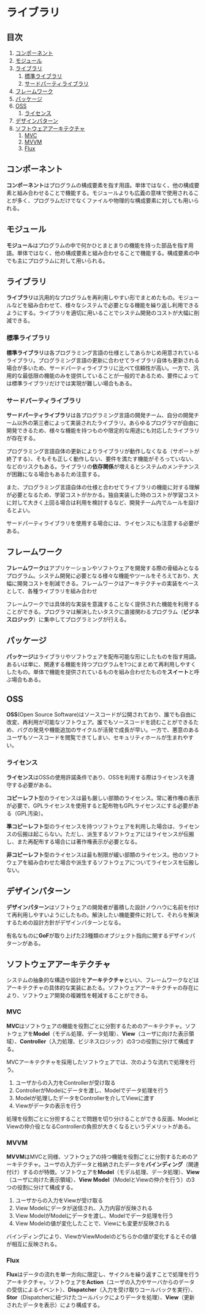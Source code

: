 # ライブラリ


## 目次

1. [コンポーネント](#コンポーネント)
1. [モジュール](#モジュール)
1. [ライブラリ](#ライブラリ-1)
	1. [標準ライブラリ](#標準ライブラリ)
	1. [サードパーティライブラリ](#サードパーティライブラリ)
1. [フレームワーク](#フレームワーク)
1. [パッケージ](#パッケージ)
1. [OSS](#oss)
	1. [ライセンス](#ライセンス)
1. [デザインパターン](#デザインパターン)
1. [ソフトウェアアーキテクチャ](#ソフトウェアアーキテクチャ)
	1. [MVC](#mvc)
	1. [MVVM](#mvvm)
	1. [Flux](#flux)


## コンポーネント

**コンポーネント**はプログラムの構成要素を指す用語。単体ではなく、他の構成要素と組み合わせることで機能する。モジュールよりも広義の意味で使用されることが多く、プログラムだけでなくファイルや物理的な構成要素に対しても用いられる。


## モジュール

**モジュール**はプログラムの中で何かひとまとまりの機能を持った部品を指す用語。単体ではなく、他の構成要素と組み合わせることで機能する。構成要素の中でも主にプログラムに対して用いられる。


## ライブラリ

**ライブラリ**は汎用的なプログラムを再利用しやすい形でまとめたもの。モジュールなどを組み合わせて、様々なシステムで必要となる機能を繰り返し利用できるようにする。ライブラリを適切に用いることでシステム開発のコストが大幅に削減できる。

### 標準ライブラリ

**標準ライブラリ**は各プログラミング言語の仕様としてあらかじめ用意されているライブラリ。プログラミング言語の更新に合わせてライブラリ自体も更新される場合が多いため、サードパーティライブラリに比べて信頼性が高い。一方で、汎用的な最低限の機能のみを提供していることが一般的であるため、要件によっては標準ライブラリだけでは実現が難しい場合もある。

### サードパーティライブラリ

**サードパーティライブラリ**は各プログラミング言語の開発チーム、自分の開発チーム以外の第三者によって実装されたライブラリ。あらゆるプログラマが自由に開発できるため、様々な機能を持つものや限定的な用途にも対応したライブラリが存在する。

プログラミング言語自体の更新によりライブラリが動作しなくなる（サポートが終了する）、そもそも正しく動作しない、要件を満たす機能がそろっていない、などのリスクもある。ライブラリの**依存関係**が増えるとシステムのメンテナンスが困難になる場合もあるため注意する。

また、プログラミング言語自体の仕様と合わせてライブラリの機能に対する理解が必要となるため、学習コストがかかる。独自実装した時のコストが学習コストに対して大きく上回る場合は利用を検討するなど、開発チーム内でルールを設けるとよい。

サードパーティライブラリを使用する場合には、ライセンスにも注意する必要がある。


## フレームワーク

**フレームワーク**はアプリケーションやソフトウェアを開発する際の骨組みとなるプログラム。システム開発に必要となる様々な機能やツールをそろえており、大幅に開発コストを削減できる。フレームワークはアーキテクチャの実装をベースとして、各種ライブラリを組み合わせ

フレームワークでは具体的な実装を意識することなく提供された機能を利用することができる。プログラマは解決したいタスクに直接関わるプログラム（**ビジネスロジック**）に集中してプログラミングが行える。


## パッケージ

**パッケージ**はライブラリやソフトウェアを配布可能な形にしたものを指す用語。あるいは単に、関連する機能を持つプログラムを1つにまとめて再利用しやすくしたもの。単体で機能を提供されているものを組み合わせたものを**スイート**と呼ぶ場合もある。


## OSS

**OSS**(Open Source Software)はソースコードが公開されており、誰でも自由に改変、再利用が可能なソフトウェア。誰でもソースコードを読むことができるため、バグの発見や機能追加のサイクルが活発で成長が早い。一方で、悪意のあるユーザもソースコードを閲覧できてしまい、セキュリティホールが生まれやすい。

### ライセンス

**ライセンス**はOSSの使用許諾条件であり、OSSを利用する際はライセンスを遵守する必要がある。

**コピーレフト**型のライセンスは最も厳しい部類のライセンス。常に著作権の表示が必要で、GPLライセンスを使用すると配布物もGPLライセンスにする必要がある（GPL汚染）。

**準コピーレフト**型のライセンスを持つソフトウェアを利用した場合は、ライセンスの伝搬は起こらない。ただし、派生するソフトウェアにはライセンスが伝搬し、また再配布する場合には著作権表示が必要となる。

**非コピーレフト**型のライセンスは最も制限が緩い部類のライセンス。他のソフトウェアを組み合わせた場合や派生するソフトウェアについてライセンスを伝搬しない。


## デザインパターン

**デザインパターン**はソフトウェアの開発者が蓄積した設計ノウハウに名前を付けて再利用しやすいようにしたもの。解決したい機能要件に対して、それらを解決するための設計方針がデザインパターンとなる。

有名なものに**GoF**が取り上げた23種類のオブジェクト指向に関するデザインパターンがある。


## ソフトウェアアーキテクチャ

システムの抽象的な構造や設計を**アーキテクチャ**といい、フレームワークなどはアーキテクチャの具体的な実装にあたる。ソフトウェアアーキテクチャの存在により、ソフトウェア開発の複雑性を軽減することができる。

### MVC

**MVC**はソフトウェアの機能を役割ごとに分割するためのアーキテクチャ。ソフトウェアを**Model**（モデル処理、データ処理）、**View**（ユーザに向けた表示領域）、**Controller**（入力処理、ビジネスロジック）の3つの役割に分けて構成する。

MVCアーキテクチャを採用したソフトウェアでは、次のような流れで処理を行う。

1. ユーザからの入力をControllerが受け取る
1. ControllerがModelにデータを渡し、Modelでデータ処理を行う
1. Modelが処理したデータをControllerを介してViewに渡す
1. Viewがデータの表示を行う

処理を役割ごとに分担することで問題を切り分けることができる反面、ModelとViewの仲介役となるControllerの負担が大きくなるというデメリットがある。

### MVVM

**MVVM**はMVCと同様、ソフトウェアの持つ機能を役割ごとに分割するためのアーキテクチャ。ユーザの入力データと格納されたデータを**バインディング**（関連付け）するのが特徴。ソフトウェアを**Model**（モデル処理、データ処理）、**View**（ユーザに向けた表示領域）、**View Model**（ModelとViewの仲介を行う）の3つの役割に分けて構成する。

1. ユーザからの入力をViewが受け取る
1. View Modelにデータが送信され、入力内容が反映される
1. View ModelがModelにデータを渡し、Modelでデータ処理を行う
1. View Modelの値が変化したことで、Viewにも変更が反映される

バインディングにより、ViewかViewModelのどちらかの値が変化するとその値が相互に反映される。

### Flux

**Flux**はデータの流れを単一方向に限定し、サイクルを繰り返すことで処理を行うアーキテクチャ。ソフトウェアを**Action**（ユーザの入力やサーバからのデータの受信によるイベント）、**Dispatcher**（入力を受け取りコールバックを実行）、**Stor**（Dispatcherに紐づけたコールバックによりデータを処理）、**View**（更新されたデータを表示）により構成する。
